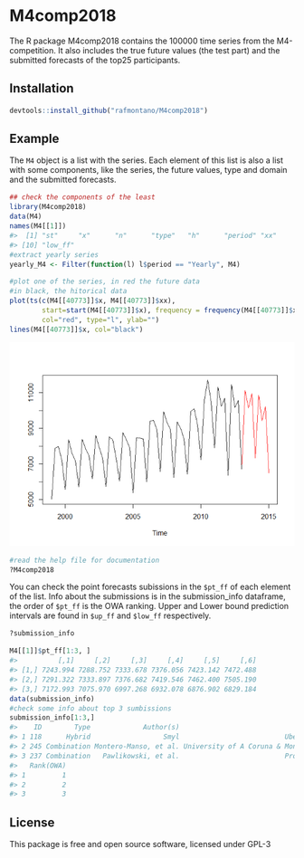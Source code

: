 
<!-- README.md is generated from README.Rmd. Please edit that file -->

# M4comp2018

The R package M4comp2018 contains the 100000 time series from the
M4-competition. It also includes the true future values (the test part)
and the submitted forecasts of the top25 participants.

## Installation

``` r
devtools::install_github("rafmontano/M4comp2018")
```

## Example

The `M4` object is a list with the series. Each element of this list is
also a list with some components, like the series, the future values,
type and domain and the submitted forecasts.

``` r
## check the components of the least
library(M4comp2018)
data(M4)
names(M4[[1]])
#>  [1] "st"     "x"      "n"      "type"   "h"      "period" "xx"     "pt_ff"  "up_ff" 
#> [10] "low_ff"
#extract yearly series
yearly_M4 <- Filter(function(l) l$period == "Yearly", M4)
```

``` r
#plot one of the series, in red the future data
#in black, the hitorical data
plot(ts(c(M4[[40773]]$x, M4[[40773]]$xx),
        start=start(M4[[40773]]$x), frequency = frequency(M4[[40773]]$x)),
        col="red", type="l", ylab="")
lines(M4[[40773]]$x, col="black")
```

![](README-unnamed-chunk-3-1.png)<!-- -->

``` r
#read the help file for documentation
?M4comp2018
```

You can check the point forecasts subissions in the `$pt_ff` of each
element of the list. Info about the submissions is in the
submission_info dataframe, the order of `$pt_ff` is the OWA ranking.
Upper and Lower bound prediction intervals are found in `$up_ff` and
`$low_ff` respectively.

``` r
?submission_info
```

``` r
M4[[1]]$pt_ff[1:3, ]
#>          [,1]     [,2]     [,3]     [,4]     [,5]     [,6]
#> [1,] 7243.994 7288.752 7333.678 7376.056 7423.142 7472.488
#> [2,] 7291.322 7333.897 7376.682 7419.546 7462.400 7505.190
#> [3,] 7172.993 7075.970 6997.268 6932.078 6876.902 6829.184
data(submission_info)
#check some info about top 3 sumbissions
submission_info[1:3,]
#>    ID        Type             Author(s)                                Affiliation
#> 1 118      Hybrid                  Smyl                          Uber Technologies
#> 2 245 Combination Montero-Manso, et al. University of A Coruna & Monash University
#> 3 237 Combination   Pawlikowski, et al.                          ProLogistica Soft
#>   Rank(OWA)
#> 1         1
#> 2         2
#> 3         3
```

## License

This package is free and open source software, licensed under GPL-3
